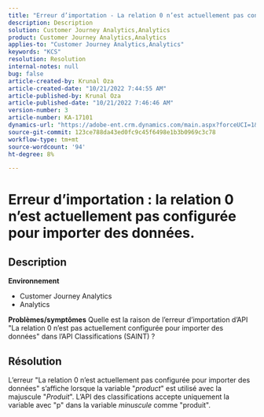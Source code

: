 ```yaml
---
title: "Erreur d’importation - La relation 0 n’est actuellement pas configurée pour importer des données"
description: Description
solution: Customer Journey Analytics,Analytics
product: Customer Journey Analytics,Analytics
applies-to: "Customer Journey Analytics,Analytics"
keywords: "KCS"
resolution: Resolution
internal-notes: null
bug: false
article-created-by: Krunal Oza
article-created-date: "10/21/2022 7:44:55 AM"
article-published-by: Krunal Oza
article-published-date: "10/21/2022 7:46:46 AM"
version-number: 3
article-number: KA-17101
dynamics-url: "https://adobe-ent.crm.dynamics.com/main.aspx?forceUCI=1&pagetype=entityrecord&etn=knowledgearticle&id=aca21940-1451-ed11-bba2-0022480867fb"
source-git-commit: 123ce788da43ed0fc9c45f6498e1b3b0969c3c78
workflow-type: tm+mt
source-wordcount: '94'
ht-degree: 8%

---
```


# Erreur d’importation : la relation 0 n’est actuellement pas configurée pour importer des données.

## Description

<b>Environnement</b>
- Customer Journey Analytics
- Analytics



<b>Problèmes/symptômes</b>
Quelle est la raison de l’erreur d’importation d’API &quot;La relation 0 n’est pas actuellement configurée pour importer des données&quot; dans l’API Classifications (SAINT) ?


## Résolution


L’erreur &quot;La relation 0 n’est actuellement pas configurée pour importer des données&quot; s’affiche lorsque la variable &quot;*product*&quot; est utilisé avec la majuscule &quot;*Produit*&quot;. L’API des classifications accepte uniquement la variable avec &quot;p&quot; dans la variable *minuscule* comme &quot;produit&quot;.
